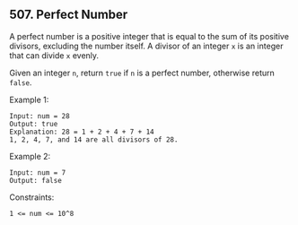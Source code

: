 ## 507. Perfect Number

A perfect number is a positive integer that is equal to the sum of its positive divisors, excluding the number itself. A divisor of an integer `x` is an integer that can divide `x` evenly.

Given an integer `n`, return `true` if `n` is a perfect number, otherwise return `false`.

Example 1:

```
Input: num = 28
Output: true
Explanation: 28 = 1 + 2 + 4 + 7 + 14
1, 2, 4, 7, and 14 are all divisors of 28.
```

Example 2:

```
Input: num = 7
Output: false
```

Constraints:

```
1 <= num <= 10^8
```
